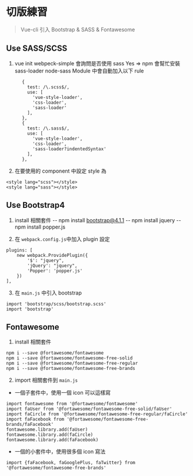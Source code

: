 # 切版練習

> Vue-cli 引入 Bootstrap & SASS & Fontawesome

## Use SASS/SCSS
1. vue init webpeck-simple 會詢問是否使用 sass
Yes => npm 會幫忙安裝 sass-loader node-sass
Module 中會自動加入以下 rule
```javascript=
      {
        test: /\.scss$/,
        use: [
          'vue-style-loader',
          'css-loader',
          'sass-loader'
        ],
      },
      {
        test: /\.sass$/,
        use: [
          'vue-style-loader',
          'css-loader',
          'sass-loader?indentedSyntax'
        ],
      },
```
2. 在要使用的 component 中設定 style 為
```javascript=
<style lang="scss"></style>
<style lang="sass"></style>
```

## Use Bootstrap4
1. install 相關套件
-- npm install bootstrap@4.1.1
-- npm install jquery
-- npm install popper.js

2. 在 `webpack.config.js`中加入 plugin 設定
```javascript=
plugins: [
    new webpack.ProvidePlugin({
        '$': "jquery",
        'jQuery': "jquery",
        'Popper': 'popper.js'
    })
],
```

3. 在 `main.js` 中引入 bootstrap
```javascript=
import 'bootstrap/scss/bootstrap.scss'
import 'bootstrap'
```

## Fontawesome
1. install 相關套件
```javascript=
npm i --save @fortawesome/fontawesome
npm i --save @fortawesome/fontawesome-free-solid
npm i --save @fortawesome/fontawesome-free-regular
npm i --save @fortawesome/fontawesome-free-brands
```

2. import 相關套件到 `main.js`
* 一個子套件中，使用一個 icon 可以這樣寫
```javascript=
import fontawesome from '@fortawesome/fontawesome'
import faUser from '@fortawesome/fontawesome-free-solid/faUser'
import faCircle from '@fortawesome/fontawesome-free-regular/faCircle'
import faFacebook from '@fortawesome/fontawesome-free-brands/faFacebook'
fontawesome.library.add(faUser)
fontawesome.library.add(faCircle)
fontawesome.library.add(faFacebook)
```
* 一個的小套件中，使用很多個 icon 寫法
```javascript=
import {faFacebook, faGooglePlus, faTwitter} from '@fortawesome/fontawesome-free-brands'
```

